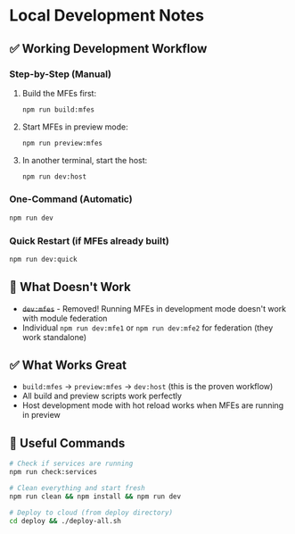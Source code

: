 # Local Development Notes

## ✅ Working Development Workflow

### Step-by-Step (Manual)
1. Build the MFEs first:
   ```bash
   npm run build:mfes
   ```

2. Start MFEs in preview mode:
   ```bash
   npm run preview:mfes
   ```

3. In another terminal, start the host:
   ```bash
   npm run dev:host
   ```

### One-Command (Automatic)
```bash
npm run dev
```

### Quick Restart (if MFEs already built)
```bash
npm run dev:quick
```

## 🚫 What Doesn't Work

- ~~`dev:mfes`~~ - Removed! Running MFEs in development mode doesn't work with module federation
- Individual `npm run dev:mfe1` or `npm run dev:mfe2` for federation (they work standalone)

## ✅ What Works Great

- `build:mfes` → `preview:mfes` → `dev:host` (this is the proven workflow)
- All build and preview scripts work perfectly
- Host development mode with hot reload works when MFEs are running in preview

## 🔧 Useful Commands

```bash
# Check if services are running
npm run check:services

# Clean everything and start fresh
npm run clean && npm install && npm run dev

# Deploy to cloud (from deploy directory)
cd deploy && ./deploy-all.sh
```

